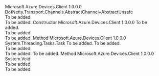 <Type Name="ClientWebSocketChannel+WebSocketChannelUnsafe" FullName="Microsoft.Azure.Devices.Client.Transport.Mqtt.ClientWebSocketChannel+WebSocketChannelUnsafe">
  <TypeSignature Language="C#" Value="protected class ClientWebSocketChannel.WebSocketChannelUnsafe : DotNetty.Transport.Channels.AbstractChannel.AbstractUnsafe" />
  <TypeSignature Language="ILAsm" Value=".class nested protected auto ansi beforefieldinit ClientWebSocketChannel/WebSocketChannelUnsafe extends DotNetty.Transport.Channels.AbstractChannel/AbstractUnsafe" />
  <TypeSignature Language="DocId" Value="T:Microsoft.Azure.Devices.Client.Transport.Mqtt.ClientWebSocketChannel.WebSocketChannelUnsafe" />
  <TypeSignature Language="VB.NET" Value="Protected Class ClientWebSocketChannel.WebSocketChannelUnsafe&#xA;Inherits AbstractChannel.AbstractUnsafe" />
  <AssemblyInfo>
    <AssemblyName>Microsoft.Azure.Devices.Client</AssemblyName>
    <AssemblyVersion>1.0.0.0</AssemblyVersion>
  </AssemblyInfo>
  <Base>
    <BaseTypeName>DotNetty.Transport.Channels.AbstractChannel+AbstractUnsafe</BaseTypeName>
  </Base>
  <Interfaces />
  <Docs>
    <summary>To be added.</summary>
    <remarks>To be added.</remarks>
  </Docs>
  <Members>
    <Member MemberName=".ctor">
      <MemberSignature Language="C#" Value="public WebSocketChannelUnsafe (DotNetty.Transport.Channels.AbstractChannel channel);" />
      <MemberSignature Language="ILAsm" Value=".method public hidebysig specialname rtspecialname instance void .ctor(class DotNetty.Transport.Channels.AbstractChannel channel) cil managed" />
      <MemberSignature Language="DocId" Value="M:Microsoft.Azure.Devices.Client.Transport.Mqtt.ClientWebSocketChannel.WebSocketChannelUnsafe.#ctor(DotNetty.Transport.Channels.AbstractChannel)" />
      <MemberSignature Language="VB.NET" Value="Public Sub New (channel As AbstractChannel)" />
      <MemberSignature Language="F#" Value="new Microsoft.Azure.Devices.Client.Transport.Mqtt.ClientWebSocketChannel.WebSocketChannelUnsafe : DotNetty.Transport.Channels.AbstractChannel -&gt; Microsoft.Azure.Devices.Client.Transport.Mqtt.ClientWebSocketChannel.WebSocketChannelUnsafe" Usage="new Microsoft.Azure.Devices.Client.Transport.Mqtt.ClientWebSocketChannel.WebSocketChannelUnsafe channel" />
      <MemberType>Constructor</MemberType>
      <AssemblyInfo>
        <AssemblyName>Microsoft.Azure.Devices.Client</AssemblyName>
        <AssemblyVersion>1.0.0.0</AssemblyVersion>
      </AssemblyInfo>
      <Parameters>
        <Parameter Name="channel" Type="DotNetty.Transport.Channels.AbstractChannel" />
      </Parameters>
      <Docs>
        <param name="channel">To be added.</param>
        <summary>To be added.</summary>
        <remarks>To be added.</remarks>
      </Docs>
    </Member>
    <Member MemberName="ConnectAsync">
      <MemberSignature Language="C#" Value="public override System.Threading.Tasks.Task ConnectAsync (System.Net.EndPoint remoteAddress, System.Net.EndPoint localAddress);" />
      <MemberSignature Language="ILAsm" Value=".method public hidebysig virtual instance class System.Threading.Tasks.Task ConnectAsync(class System.Net.EndPoint remoteAddress, class System.Net.EndPoint localAddress) cil managed" />
      <MemberSignature Language="DocId" Value="M:Microsoft.Azure.Devices.Client.Transport.Mqtt.ClientWebSocketChannel.WebSocketChannelUnsafe.ConnectAsync(System.Net.EndPoint,System.Net.EndPoint)" />
      <MemberSignature Language="VB.NET" Value="Public Overrides Function ConnectAsync (remoteAddress As EndPoint, localAddress As EndPoint) As Task" />
      <MemberSignature Language="F#" Value="override this.ConnectAsync : System.Net.EndPoint * System.Net.EndPoint -&gt; System.Threading.Tasks.Task" Usage="webSocketChannelUnsafe.ConnectAsync (remoteAddress, localAddress)" />
      <MemberType>Method</MemberType>
      <AssemblyInfo>
        <AssemblyName>Microsoft.Azure.Devices.Client</AssemblyName>
        <AssemblyVersion>1.0.0.0</AssemblyVersion>
      </AssemblyInfo>
      <ReturnValue>
        <ReturnType>System.Threading.Tasks.Task</ReturnType>
      </ReturnValue>
      <Parameters>
        <Parameter Name="remoteAddress" Type="System.Net.EndPoint" />
        <Parameter Name="localAddress" Type="System.Net.EndPoint" />
      </Parameters>
      <Docs>
        <param name="remoteAddress">To be added.</param>
        <param name="localAddress">To be added.</param>
        <summary>To be added.</summary>
        <returns>To be added.</returns>
        <remarks>To be added.</remarks>
      </Docs>
    </Member>
    <Member MemberName="Flush0">
      <MemberSignature Language="C#" Value="protected override void Flush0 ();" />
      <MemberSignature Language="ILAsm" Value=".method familyhidebysig virtual instance void Flush0() cil managed" />
      <MemberSignature Language="DocId" Value="M:Microsoft.Azure.Devices.Client.Transport.Mqtt.ClientWebSocketChannel.WebSocketChannelUnsafe.Flush0" />
      <MemberSignature Language="VB.NET" Value="Protected Overrides Sub Flush0 ()" />
      <MemberSignature Language="F#" Value="override this.Flush0 : unit -&gt; unit" Usage="webSocketChannelUnsafe.Flush0 " />
      <MemberType>Method</MemberType>
      <AssemblyInfo>
        <AssemblyName>Microsoft.Azure.Devices.Client</AssemblyName>
        <AssemblyVersion>1.0.0.0</AssemblyVersion>
      </AssemblyInfo>
      <ReturnValue>
        <ReturnType>System.Void</ReturnType>
      </ReturnValue>
      <Parameters />
      <Docs>
        <summary>To be added.</summary>
        <remarks>To be added.</remarks>
      </Docs>
    </Member>
  </Members>
</Type>